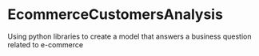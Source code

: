 # EcommerceCustomersAnalysis
Using python libraries to create a model that answers a business question related to e-commerce
